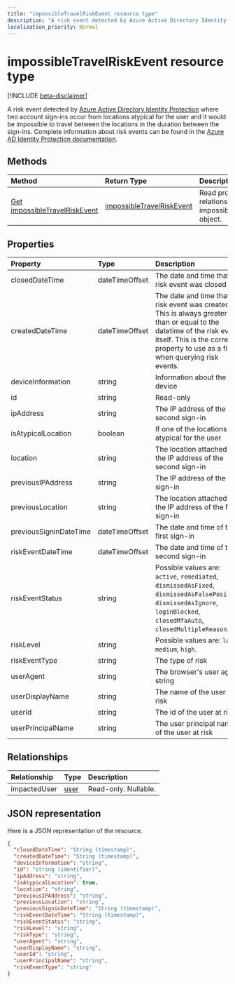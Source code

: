 ```yaml
---
title: "impossibleTravelRiskEvent resource type"
description: "A risk event detected by Azure Active Directory Identity Protection where two account sign-ins occur from locations atypical for the user and it would be impossible to travel between the locations in the duration between the sign-ins. Complete information about risk events can be found in the Azure AD Identity Protection documentation."
localization_priority: Normal
---
```


# impossibleTravelRiskEvent resource type

[!INCLUDE [beta-disclaimer](../../includes/beta-disclaimer.md)]

A risk event detected by [Azure Active Directory Identity Protection](https://azure.microsoft.com/en-us/documentation/articles/active-directory-identityprotection/) where two account sign-ins occur from locations atypical for the user and it would be impossible to travel between the locations in the duration between the sign-ins. Complete information about risk events can be found in the [Azure AD Identity Protection documentation](https://azure.microsoft.com/en-us/documentation/articles/active-directory-identityprotection-risk-events-types/).


## Methods

| Method		   | Return Type	|Description|
|:---------------|:--------|:----------|
|[Get impossibleTravelRiskEvent](../api/impossibletravelriskevent-get.md) | [impossibleTravelRiskEvent](impossibletravelriskevent.md) |Read properties and relationships of impossibleTravelRiskEvent object.|

## Properties
| Property	   | Type	|Description|
|:---------------|:--------|:----------|
|closedDateTime|dateTimeOffset| The date and time that the risk event was closed|
|createdDateTime|dateTimeOffset| The date and time that the risk event was created. This is always greater than or equal to the datetime of the risk event itself. This is the correct property to use as a filter when querying risk events.|
|deviceInformation|string| Information about the device|
|id|string| Read-only|
|ipAddress|string| The IP address of the second sign-in|
|isAtypicalLocation|boolean| If one of the locations is atypical for the user|
|location|string| The location attached to the IP address of the second sign-in|
|previousIPAddress|string| The IP address of the first sign-in|
|previousLocation|string| The location attached to the IP address of the first sign-in|
|previousSigninDateTime|dateTimeOffset| The date and time of the first sign-in|
|riskEventDateTime|dateTimeOffset| The date and time of the second sign-in|
|riskEventStatus|string| Possible values are: `active`, `remediated`, `dismissedAsFixed`, `dismissedAsFalsePositive`, `dismissedAsIgnore`, `loginBlocked`, `closedMfaAuto`, `closedMultipleReasons`.|
|riskLevel|string| Possible values are: `low`, `medium`, `high`.|
|riskEventType|string| The type of risk|
|userAgent|string| The browser's user agent string|
|userDisplayName|string| The name of the user at risk|
|userId|string| The id of the user at risk|
|userPrincipalName|string| The user principal name of the user at risk|

## Relationships
| Relationship | Type	|Description|
|:---------------|:--------|:----------|
|impactedUser|[user](user.md)| Read-only. Nullable.|

## JSON representation

Here is a JSON representation of the resource.

<!-- {
  "blockType": "resource",
  "optionalProperties": [

  ],
  "@odata.type": "microsoft.graph.impossibleTravelRiskEvent"
}-->

```json
{
  "closedDateTime": "String (timestamp)",
  "createdDateTime": "String (timestamp)",
  "deviceInformation": "string",
  "id": "string (identifier)",
  "ipAddress": "string",
  "isAtypicalLocation": true,
  "location": "string",
  "previousIPAddress": "string",
  "previousLocation": "string",
  "previousSigninDateTime": "String (timestamp)",
  "riskEventDateTime": "String (timestamp)",
  "riskEventStatus": "string",
  "riskLevel": "string",
  "riskType": "string",
  "userAgent": "string",
  "userDisplayName": "string",
  "userId": "string",
  "userPrincipalName": "string",
  "riskEventType": "string"
}

```

<!-- uuid: 8fcb5dbc-d5aa-4681-8e31-b001d5168d79
2015-10-25 14:57:30 UTC -->
<!--
{
  "type": "#page.annotation",
  "description": "impossibleTravelRiskEvent resource",
  "keywords": "",
  "section": "documentation",
  "tocPath": "",
  "suppressions": [
    "Error: /api-reference/beta/resources/impossibletravelriskevent.md:\r\n      Exception processing links.\r\n    System.ArgumentException: Link Definition was null. Link text: !INCLUDE [beta-disclaimer](../../includes/beta-disclaimer.md)\r\n      at ApiDoctor.Validation.DocFile.get_LinkDestinations()\r\n      at ApiDoctor.Validation.DocSet.ValidateLinks(Boolean includeWarnings, String[] relativePathForFiles, IssueLogger issues, Boolean requireFilenameCaseMatch, Boolean printOrphanedFiles)"
  ]
}
-->
